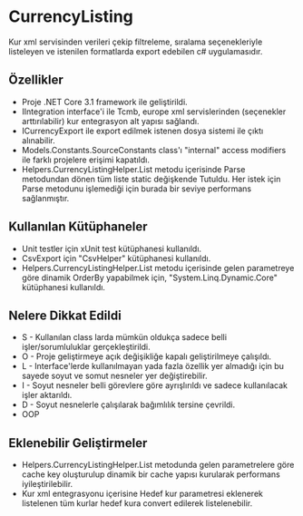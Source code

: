 # CurrencyListing
Kur xml servisinden verileri çekip filtreleme, sıralama seçenekleriyle listeleyen ve istenilen formatlarda export edebilen c# uygulamasıdır.  

## Özellikler
- Proje .NET Core 3.1 framework ile geliştirildi. 
- IIntegration interface'i ile Tcmb, europe xml servislerinden (seçenekler arttırılabilir) kur entegrasyon alt yapısı sağlandı.
- ICurrencyExport ile export edilmek istenen dosya sistemi ile çıktı alınabilir.
- Models.Constants.SourceConstants class'ı "internal" access modifiers ile farklı projelere erişimi kapatıldı.
- Helpers.CurrencyListingHelper.List metodu içerisinde Parse metodundan dönen tüm liste static değişkende Tutuldu. Her istek için Parse metodunu işlemediği için burada bir seviye performans sağlanmıştır.

## Kullanılan Kütüphaneler
- Unit testler için xUnit test kütüphanesi kullanıldı.
- CsvExport için "CsvHelper" kütüphanesi kullanıldı.
- Helpers.CurrencyListingHelper.List metodu içerisinde gelen parametreye göre dinamik OrderBy yapabilmek için, "System.Linq.Dynamic.Core" kütüphanesi kullanıldı.

## Nelere Dikkat Edildi
- S - Kullanılan class larda mümkün oldukça sadece belli işler/sorumluluklar gerçekleştirildi.
- O - Proje geliştirmeye açık değişikliğe kapalı geliştirilmeye çalışıldı.
- L - Interface'lerde kullanılmayan yada fazla özellik yer almadığı için bu sayede soyut ve somut nesneler yer değiştirebilir. 
- I - Soyut nesneler belli görevlere göre ayrışlırıldı ve sadece kullanılacak işler aktarıldı.
- D - Soyut nesnelerle çalışılarak bağımlılık tersine çevrildi.
- OOP

## Eklenebilir Geliştirmeler
- Helpers.CurrencyListingHelper.List metodunda gelen parametrelere göre cache key oluşturulup dinamik bir cache yapısı kurularak performans iyileştirilebilir. 
- Kur xml entegrasyonu içerisine Hedef kur parametresi eklenerek listelenen tüm kurlar hedef kura convert edilerek listelenebilir.
